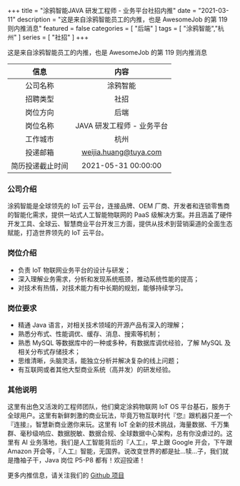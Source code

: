 +++
title = "涂鸦智能JAVA 研发工程师 - 业务平台社招内推"
date = "2021-03-11"
description = "这是来自涂鸦智能员工的内推，也是 AwesomeJob 的第 119 则内推消息"
featured = false
categories = [
    "后端"
]
tags = [
    "涂鸦智能","杭州"
]
series = [
    "社招"
]
+++

这是来自涂鸦智能员工的内推，也是 AwesomeJob 的第 119 则内推消息
<!--more-->

| 信息 | 内容 |
| :-----:| :----: |
| 公司名称 | 涂鸦智能 |
| 招聘类型 | 社招 |
| 岗位方向 | 后端 |
| 岗位名称 | JAVA 研发工程师 - 业务平台 |
| 工作城市 | 杭州 |
| 投递邮箱 | weijia.huang@tuya.com |
| 简历投递截止时间 | 2021-05-31 00:00:00 |

### 公司介绍

涂鸦智能是全球领先的 IoT 云平台，连接品牌、OEM 厂商、开发者和连锁零售商的智能化需求，提供一站式人工智能物联网的 PaaS 级解决方案。并且涵盖了硬件开发工具、全球云、智慧商业平台开发三方面，提供从技术到营销渠道的全面生态赋能，打造世界领先的 IoT 云平台。

### 岗位介绍

-  负责 IoT 物联网业务平台的设计与研发；
-  深入理解业务需求，分析和发现系统瓶颈，推动系统性能的提高；
-  对技术有热情，对技术能力有中长期的规划，能够持续学习。

### 岗位要求

-  精通 Java 语言，对相关技术领域的开源产品有深入的理解；
-  熟悉分布式、性能调优、缓存、消息、搜索等机制；
-  熟悉 MySQL 等数据库中的一种或多种，有数据库调优经验，了解 MySQL 及相关分布式存储技术；
-  思维清晰，头脑灵活，能独立分析并解决复杂的线上问题；
-  有互联网或者其他大型商业系统（高并发）的研发经验。

### 其他说明

这里有出色又活泼的工程师团队，他们奠定涂鸦物联网 IoT OS 平台基石，服务于全球用户。这里有新鲜刺激的商业玩法，毕竟万物互联时代『您』跟机器只差一个『连接』，智慧新商业邀你来玩。这里有 IoT 全新的技术挑战，海量数据、千万集群、毫秒级响应、数据脱敏、数据合规、全球数据中心架构，总有你没虐过的。这里有 AI 业务落地，我们是人工智能背后的『人工』，早上跟 Google 开会，下午跟 Amazon 开会等，『人工』智能，无国界。说改变世界的都是扯...犊...子，我们就是撸袖子干，Java 岗位 P5-P8 都有！欢迎投递！

更多内推信息，请关注我们的 [Github 项目](https://github.com/Dikea/AwesomeJob)

